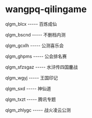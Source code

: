 # wangpq-qilingame

qlgm_blcx ----- 百炼成仙

qlgm_bscnd ----- 不删档内测

qlgm_gcxlh ----- 公测喜乐会

qlgm_ghpms ----- 公会排名赛

qlgm_sfzsgaz ----- 水浒传四国鏖战

qlgm_wgyj ----- 王国印记

qlgm_sxd ----- 神仙道

qlgm_txzt ----- 腾讯专题

qlgm_zhlygc ----- 战火凌云公测


